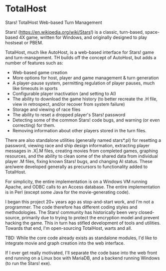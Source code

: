 # TotalHost
Stars! TotalHost Web-based Turn Management

Stars! (https://en.wikipedia.org/wiki/Stars!) is a classic, turn-based, space-based 4X game, written for Windows, and originally designed to play hostseat or PBEM. 

TotalHost, much like AutoHost, is a web-based interface for Stars! game and turn-management. TH builds off the concept of AutoHost, 
but adds a number of features such as: 
- Web-based game creation
- More options for host, player and game management & turn generation
- A player-pause system, permitting regulation of player pauses, much like timeouts in sports
- Configurable player inactivation (and setting to AI)
- The ability to download the game history (to better recreate the .H file, view in retrospect, and/or recover from system failure)
- Storage and viewing of race files
- The ability to reset a dropped player's Stars! password
- Detecting some of the common Stars! code bugs, and warning (or even correcting) for them.
- Removing information about other players stored in the turn files. 


There are also standalone utilities (generally named stars*.pl) for resetting a password, viewing race and ship design information, extracting player messages in .X|.M files, creating movies from completed games, graphing resources, and the ability to clean some of the shared data from individual player .M files, fixing known Stars! bugs, and changing AI status. These are/were developed generally as precursors to functionality added to TotalHost.

For simplicity, the entire implementation is on a Windows VM running Apache, and ODBC calls to an Access database. 
The entire implementation is in Perl (except some Java for the movie-generating code).

I began this project 20+ years ago as stop-and-start work, and I'm not a programmer. The code therefore has different coding styles and methodologies. The Stars! community has historically been very closed-source,  primarily due to trying to protect the encryption model and prevent hacking the game. This in turn has stifled development of tools and utilities.  Towards that end, I'm open-sourcing TotalHost, warts and all.

TBD:
While the core code already exists as standalone modules, I'd like to integrate movie and graph creation into the web interface.

If I ever get really motivated, I'll separate the code base into the web front end running on a Linux box with MariaDB, 
and a backend running Windows (to run the Stars! exe).
